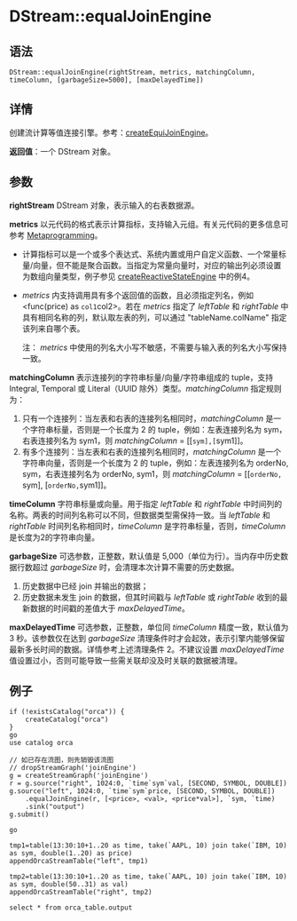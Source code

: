# DStream::equalJoinEngine

## 语法

`DStream::equalJoinEngine(rightStream, metrics, matchingColumn, timeColumn,
[garbageSize=5000], [maxDelayedTime])`

## 详情

创建流计算等值连接引擎。参考：[createEquiJoinEngine](../c/createEquiJoinEngine.html)。

**返回值**：一个 DStream 对象。

## 参数

**rightStream** DStream 对象，表示输入的右表数据源。

**metrics** 以元代码的格式表示计算指标，支持输入元组。有关元代码的更多信息可参考 [Metaprogramming](../c/../../progr/objs/meta_progr.html)。

* 计算指标可以是一个或多个表达式、系统内置或用户自定义函数、一个常量标量/向量，但不能是聚合函数。当指定为常量向量时，对应的输出列必须设置为数组向量类型，例子参见
  [createReactiveStateEngine](../c/createReactiveStateEngine.html) 中的例4。
* *metrics* 内支持调用具有多个返回值的函数，且必须指定列名，例如 <func(price) as
  `col1`col2>。若在 *metrics* 指定了 *leftTable* 和 *rightTable*
  中具有相同名称的列，默认取左表的列，可以通过 "tableName.colName" 指定该列来自哪个表。

  注： *metrics*
  中使用的列名大小写不敏感，不需要与输入表的列名大小写保持一致。

**matchingColumn** 表示连接列的字符串标量/向量/字符串组成的 tuple，支持 Integral,
Temporal 或 Literal（UUID 除外）类型。*matchingColumn* 指定规则为：

1. 只有一个连接列：当左表和右表的连接列名相同时，*matchingColumn* 是一个字符串标量，否则是一个长度为 2 的
   tuple，例如：左表连接列名为 sym，右表连接列名为 sym1，则 *matchingColumn* =
   [[`sym],[`sym1]]。
2. 有多个连接列：当左表和右表的连接列名相同时，*matchingColumn* 是一个字符串向量，否则是一个长度为 2 的
   tuple，例如：左表连接列名为 orderNo, sym，右表连接列名为 orderNo, sym1，则 *matchingColumn* =
   [[`orderNo, `sym], [`orderNo,`sym1]]。

**timeColumn** 字符串标量或向量。用于指定 *leftTable* 和
*rightTable* 中时间列的名称。两表的时间列名称可以不同，但数据类型需保持一致。当 *leftTable* 和
*rightTable* 时间列名称相同时，*timeColumn* 是字符串标量，否则，*timeColumn*
是长度为2的字符串向量。

**garbageSize** 可选参数，正整数，默认值是 5,000（单位为行）。当内存中历史数据行数超过
*garbageSize* 时，会清理本次计算不需要的历史数据。

1. 历史数据中已经 join 并输出的数据；
2. 历史数据未发生 join 的数据，但其时间戳与 *leftTable* 或 *rightTable* 收到的最新数据的时间戳的差值大于
   *maxDelayedTime*。

**maxDelayedTime** 可选参数，正整数，单位同 *timeColumn* 精度一致，默认值为 3
秒。该参数仅在达到 *garbageSize* 清理条件时才会起效，表示引擎内能够保留最新多长时间的数据。详情参考上述清理条件 2。不建议设置
*maxDelayedTime* 值设置过小，否则可能导致一些需关联却没及时关联的数据被清理。

## 例子

```
if (!existsCatalog("orca")) {
	createCatalog("orca")
}
go
use catalog orca

// 如已存在流图，则先销毁该流图
// dropStreamGraph('joinEngine')
g = createStreamGraph('joinEngine')
r = g.source("right", 1024:0, `time`sym`val, [SECOND, SYMBOL, DOUBLE])
g.source("left", 1024:0, `time`sym`price, [SECOND, SYMBOL, DOUBLE])
    .equalJoinEngine(r, [<price>, <val>, <price*val>], `sym, `time)
    .sink("output")
g.submit()

go

tmp1=table(13:30:10+1..20 as time, take(`AAPL, 10) join take(`IBM, 10) as sym, double(1..20) as price)
appendOrcaStreamTable("left", tmp1)

tmp2=table(13:30:10+1..20 as time, take(`AAPL, 10) join take(`IBM, 10) as sym, double(50..31) as val)
appendOrcaStreamTable("right", tmp2)

select * from orca_table.output
```

